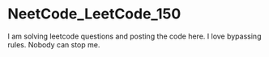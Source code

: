 # NeetCode_LeetCode_150

I am solving leetcode questions and posting the code here.
I love bypassing rules.
Nobody can stop me.
